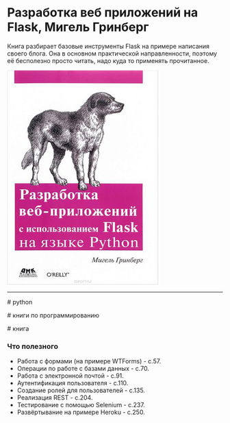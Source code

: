 # Разработка веб приложений на Flask, Мигель Гринберг

Книга разбирает базовые инструменты Flask на примере написания своего блога. Она в основном практической направленности, поэтому её бесполезно просто читать, надо куда то применять прочитанное.

![2020-07-12_web_prilozhenia_flask](./2020-07-12_web_prilozhenia_flask.jpg)

---

\# python

\# книги по программированию

\# книга

### Что полезного

* Работа с формами (на примере WTForms) - с.57.
* Операции по работе с базами данных - с.70.
* Работа с электронной почтой - с.91.
* Аутентификация пользователя - с.110.
* Создание ролей для пользователей - с.135.
* Реализация REST - с.204.
* Тестирование с помощью Selenium - с.237.
* Развёртывание на примере Heroku - с.250.